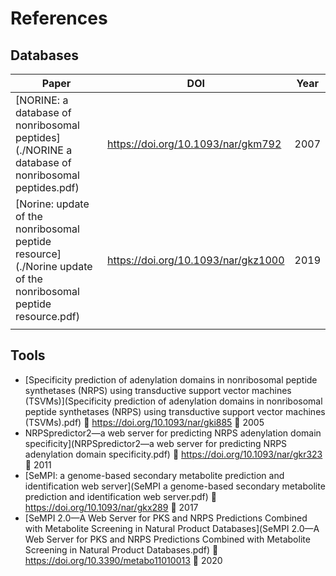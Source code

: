 # References

## Databases

| Paper                                                        | DOI                                 | Year |
| ------------------------------------------------------------ | ----------------------------------- | ---- |
| <a name="norine1"></a>[NORINE: a database of nonribosomal peptides](./NORINE a database of nonribosomal peptides.pdf) | https://doi.org/10.1093/nar/gkm792  | 2007 |
| <a name="norine2"></a>[Norine: update of the nonribosomal peptide resource](./Norine update of the nonribosomal peptide resource.pdf) | https://doi.org/10.1093/nar/gkz1000 | 2019 |
|                                                              |                                     |      |



## Tools

- <a name="nrpspredictor1"> [Specificity prediction of adenylation domains in nonribosomal peptide synthetases (NRPS) using transductive support vector machines (TSVMs)](Specificity prediction of adenylation domains in nonribosomal peptide synthetases (NRPS) using transductive support vector machines (TSVMs).pdf) 🔗 https://doi.org/10.1093/nar/gki885 📅 2005 </a>
- <a name="nrpspredictor2"> NRPSpredictor2—a web server for predicting NRPS adenylation domain specificity](NRPSpredictor2—a web server for predicting NRPS adenylation domain specificity.pdf) 🔗 https://doi.org/10.1093/nar/gkr323 📅 2011 </a>
- <a name="sempi1"> [SeMPI: a genome-based secondary metabolite prediction and identification web server](SeMPI a genome-based secondary metabolite prediction and identification web server.pdf) 🔗 https://doi.org/10.1093/nar/gkx289 📅 2017 </a>
- <a name="sempi2"> [SeMPI 2.0—A Web Server for PKS and NRPS Predictions Combined with Metabolite Screening in Natural Product Databases](SeMPI 2.0—A Web Server for PKS and NRPS Predictions Combined with Metabolite Screening in Natural Product Databases.pdf) 🔗 https://doi.org/10.3390/metabo11010013 📅 2020</a>

